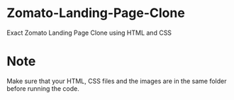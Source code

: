 # Zomato-Landing-Page-Clone
Exact Zomato Landing Page Clone using HTML and CSS 
# Note
Make sure that your HTML, CSS files and the images are in the same folder before running the code.

